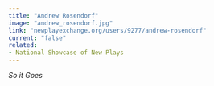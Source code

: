 ```yaml
---
title: "Andrew Rosendorf"
image: "andrew_rosendorf.jpg"
link: "newplayexchange.org/users/9277/andrew-rosendorf"
current: "false"
related:
- National Showcase of New Plays
---
```


*So it Goes*


